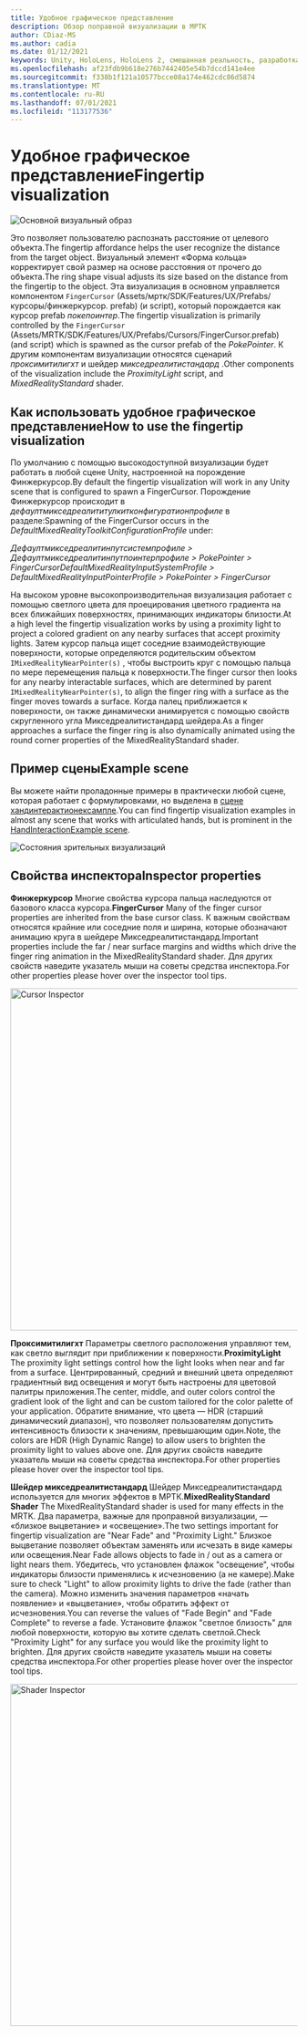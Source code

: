 ```yaml
---
title: Удобное графическое представление
description: Обзор поправной визуализации в МРТК
author: CDiaz-MS
ms.author: cadia
ms.date: 01/12/2021
keywords: Unity, HoloLens, HoloLens 2, смешанная реальность, разработка, мртк, под рукой
ms.openlocfilehash: af23fdb9b618e276b7442405e54b7dccd141e4ee
ms.sourcegitcommit: f338b1f121a10577bcce08a174e462cdc86d5874
ms.translationtype: MT
ms.contentlocale: ru-RU
ms.lasthandoff: 07/01/2021
ms.locfileid: "113177536"
---
```

# <a name="fingertip-visualization"></a><span data-ttu-id="5c225-104">Удобное графическое представление</span><span class="sxs-lookup"><span data-stu-id="5c225-104">Fingertip visualization</span></span>

![Основной визуальный образ](../images/fingertip/MRTK_FingertipVisualization_Main.png)

<span data-ttu-id="5c225-106">Это позволяет пользователю распознать расстояние от целевого объекта.</span><span class="sxs-lookup"><span data-stu-id="5c225-106">The fingertip affordance helps the user recognize the distance from the target object.</span></span> <span data-ttu-id="5c225-107">Визуальный элемент «Форма кольца» корректирует свой размер на основе расстояния от прочего до объекта.</span><span class="sxs-lookup"><span data-stu-id="5c225-107">The ring shape visual adjusts its size based on the distance from the fingertip to the object.</span></span> <span data-ttu-id="5c225-108">Эта визуализация в основном управляется компонентом `FingerCursor` (Assets/мртк/SDK/Features/UX/Prefabs/курсоры/финжеркурсор. prefab) (и script), который порождается как курсор prefab *покепоинтер*.</span><span class="sxs-lookup"><span data-stu-id="5c225-108">The fingertip visualization is primarily controlled by the `FingerCursor` (Assets/MRTK/SDK/Features/UX/Prefabs/Cursors/FingerCursor.prefab) (and script) which is spawned as the cursor prefab of the *PokePointer*.</span></span> <span data-ttu-id="5c225-109">К другим компонентам визуализации относятся сценарий *проксимитилигхт* и шейдер *микседреалитистандард* .</span><span class="sxs-lookup"><span data-stu-id="5c225-109">Other components of the visualization include the *ProximityLight* script, and *MixedRealityStandard* shader.</span></span>

## <a name="how-to-use-the-fingertip-visualization"></a><span data-ttu-id="5c225-110">Как использовать удобное графическое представление</span><span class="sxs-lookup"><span data-stu-id="5c225-110">How to use the fingertip visualization</span></span>

<span data-ttu-id="5c225-111">По умолчанию с помощью высокодоступной визуализации будет работать в любой сцене Unity, настроенной на порождение Финжеркурсор.</span><span class="sxs-lookup"><span data-stu-id="5c225-111">By default the fingertip visualization will work in any Unity scene that is configured to spawn a FingerCursor.</span></span> <span data-ttu-id="5c225-112">Порождение Финжеркурсор происходит в *дефаултмикседреалититулкитконфигуратионпрофиле* в разделе:</span><span class="sxs-lookup"><span data-stu-id="5c225-112">Spawning of the FingerCursor occurs in the *DefaultMixedRealityToolkitConfigurationProfile* under:</span></span>

<span data-ttu-id="5c225-113">*Дефаултмикседреалитинпутсистемпрофиле > Дефаултмикседреалитинпутпоинтерпрофиле > PokePointer > FingerCursor*</span><span class="sxs-lookup"><span data-stu-id="5c225-113">*DefaultMixedRealityInputSystemProfile > DefaultMixedRealityInputPointerProfile > PokePointer > FingerCursor*</span></span>

<span data-ttu-id="5c225-114">На высоком уровне высокопроизводительная визуализация работает с помощью светлого цвета для проецирования цветного градиента на всех ближайших поверхностях, принимающих индикаторы близости.</span><span class="sxs-lookup"><span data-stu-id="5c225-114">At a high level the fingertip visualization works by using a proximity light to project a colored gradient on any nearby surfaces that accept proximity lights.</span></span> <span data-ttu-id="5c225-115">Затем курсор пальца ищет соседние взаимодействующие поверхности, которые определяются родительским объектом `IMixedRealityNearPointer(s)` , чтобы выстроить круг с помощью пальца по мере перемещения пальца к поверхности.</span><span class="sxs-lookup"><span data-stu-id="5c225-115">The finger cursor then looks for any nearby interactable surfaces, which are determined by parent `IMixedRealityNearPointer(s)`, to align the finger ring with a surface as the finger moves towards a surface.</span></span> <span data-ttu-id="5c225-116">Когда палец приближается к поверхности, он также динамически анимируется с помощью свойств скругленного угла Микседреалитистандард шейдера.</span><span class="sxs-lookup"><span data-stu-id="5c225-116">As a finger approaches a surface the finger ring is also dynamically animated using the round corner properties of the MixedRealityStandard shader.</span></span>

## <a name="example-scene"></a><span data-ttu-id="5c225-117">Пример сцены</span><span class="sxs-lookup"><span data-stu-id="5c225-117">Example scene</span></span>

<span data-ttu-id="5c225-118">Вы можете найти проладонные примеры в практически любой сцене, которая работает с формулировками, но выделена в [сцене хандинтерактионексампле](../example-scenes/hand-interaction-examples.md).</span><span class="sxs-lookup"><span data-stu-id="5c225-118">You can find fingertip visualization examples in almost any scene that works with articulated hands, but is prominent in the [HandInteractionExample scene](../example-scenes/hand-interaction-examples.md).</span></span>

![Состояния зрительных визуализаций](../images/fingertip/MRTK_FingertipVisualization_States.png)

## <a name="inspector-properties"></a><span data-ttu-id="5c225-120">Свойства инспектора</span><span class="sxs-lookup"><span data-stu-id="5c225-120">Inspector properties</span></span>

<span data-ttu-id="5c225-121">**Финжеркурсор** Многие свойства курсора пальца наследуются от базового класса курсора.</span><span class="sxs-lookup"><span data-stu-id="5c225-121">**FingerCursor** Many of the finger cursor properties are inherited from the base cursor class.</span></span> <span data-ttu-id="5c225-122">К важным свойствам относятся крайние или соседние поля и ширина, которые обозначают анимацию круга в шейдере Микседреалитистандард.</span><span class="sxs-lookup"><span data-stu-id="5c225-122">Important properties include the far / near surface margins and widths which drive the finger ring animation in the MixedRealityStandard shader.</span></span> <span data-ttu-id="5c225-123">Для других свойств наведите указатель мыши на советы средства инспектора.</span><span class="sxs-lookup"><span data-stu-id="5c225-123">For other properties please hover over the inspector tool tips.</span></span>

<img src="../images/fingertip/MRTK_FingertipVisualization_Finger_Cursor_Inspector.png" width="600" alt="Cursor Inspector">

<span data-ttu-id="5c225-124">**Проксимитилигхт** Параметры светлого расположения управляют тем, как светло выглядит при приближении к поверхности.</span><span class="sxs-lookup"><span data-stu-id="5c225-124">**ProximityLight** The proximity light settings control how the light looks when near and far from a surface.</span></span> <span data-ttu-id="5c225-125">Центрированный, средний и внешний цвета определяют градиентный вид освещения и могут быть настроены для цветовой палитры приложения.</span><span class="sxs-lookup"><span data-stu-id="5c225-125">The center, middle, and outer colors control the gradient look of the light and can be custom tailored for the color palette of your application.</span></span> <span data-ttu-id="5c225-126">Обратите внимание, что цвета — HDR (старший динамический диапазон), что позволяет пользователям допустить интенсивность близости к значениям, превышающим один.</span><span class="sxs-lookup"><span data-stu-id="5c225-126">Note, the colors are HDR (High Dynamic Range) to allow users to brighten the proximity light to values above one.</span></span> <span data-ttu-id="5c225-127">Для других свойств наведите указатель мыши на советы средства инспектора.</span><span class="sxs-lookup"><span data-stu-id="5c225-127">For other properties please hover over the inspector tool tips.</span></span>

<span data-ttu-id="5c225-128">**Шейдер микседреалитистандард** Шейдер Микседреалитистандард используется для многих эффектов в МРТК.</span><span class="sxs-lookup"><span data-stu-id="5c225-128">**MixedRealityStandard Shader** The MixedRealityStandard shader is used for many effects in the MRTK.</span></span> <span data-ttu-id="5c225-129">Два параметра, важные для проправной визуализации, — «близкое выцветание» и «освещение».</span><span class="sxs-lookup"><span data-stu-id="5c225-129">The two settings important for fingertip visualization are "Near Fade" and "Proximity Light."</span></span> <span data-ttu-id="5c225-130">Близкое выцветание позволяет объектам заменять или исчезать в виде камеры или освещения.</span><span class="sxs-lookup"><span data-stu-id="5c225-130">Near Fade allows objects to fade in / out as a camera or light nears them.</span></span> <span data-ttu-id="5c225-131">Убедитесь, что установлен флажок "освещение", чтобы индикаторы близости применялись к исчезновению (а не камере).</span><span class="sxs-lookup"><span data-stu-id="5c225-131">Make sure to check "Light" to allow proximity lights to drive the fade (rather than the camera).</span></span> <span data-ttu-id="5c225-132">Можно изменить значения параметров «начать появление» и «выцветание», чтобы обратить эффект от исчезновения.</span><span class="sxs-lookup"><span data-stu-id="5c225-132">You can reverse the values of "Fade Begin" and "Fade Complete" to reverse a fade.</span></span> <span data-ttu-id="5c225-133">Установите флажок "светлое близость" для любой поверхности, которую вы хотите сделать светлой.</span><span class="sxs-lookup"><span data-stu-id="5c225-133">Check "Proximity Light" for any surface you would like the proximity light to brighten.</span></span> <span data-ttu-id="5c225-134">Для других свойств наведите указатель мыши на советы средства инспектора.</span><span class="sxs-lookup"><span data-stu-id="5c225-134">For other properties please hover over the inspector tool tips.</span></span>

<img src="../images/fingertip/MRTK_FingertipVisualization_Mixed_Reality_Standard_Shader_Inspector.png" width="600" alt="Shader Inspector">

